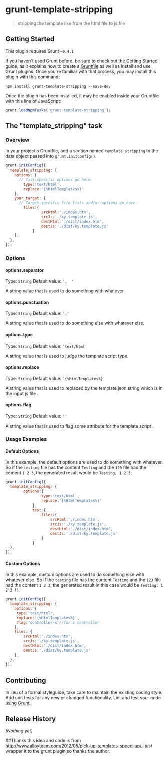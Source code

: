 # grunt-template-stripping

> stripping the template like <script id="xxx" tepe="text/plain">...</script> from the html file to js file

## Getting Started
This plugin requires Grunt `~0.4.1`

If you haven't used [Grunt](http://gruntjs.com/) before, be sure to check out the [Getting Started](http://gruntjs.com/getting-started) guide, as it explains how to create a [Gruntfile](http://gruntjs.com/sample-gruntfile) as well as install and use Grunt plugins. Once you're familiar with that process, you may install this plugin with this command:

```shell
npm install grunt-template-stripping --save-dev
```

Once the plugin has been installed, it may be enabled inside your Gruntfile with this line of JavaScript:

```js
grunt.loadNpmTasks('grunt-template-stripping');
```

## The "template_stripping" task

### Overview
In your project's Gruntfile, add a section named `template_stripping` to the data object passed into `grunt.initConfig()`.

```js
grunt.initConfig({
  template_stripping: {
    options: {
      // Task-specific options go here.
		type:'text/html',
		replace:'{%HtmlTemplates%}'
    },
    your_target: {
      // Target-specific file lists and/or options go here.
		files:{
				srcHtml:'./index.htm',
				srcJs:'./ky.template.js',
				destHtml:'./dist/index.htm',
				destJs:'./dist/ky.template.js'
			}
    },
  },
});
```

### Options

#### options.separator
Type: `String`
Default value: `',  '`

A string value that is used to do something with whatever.

#### options.punctuation
Type: `String`
Default value: `'.'`

A string value that is used to do something else with whatever else.
#### options.type
Type: `String`
Default value: `'text/html'`

A string value that is used to judge the template script type.
#### options.replace
Type: `String`
Default value: `'{%HtmlTemplates%}'`

A string value that is used to replaced by the template json string which is in the input js file .
#### options.flag
Type: `String`
Default value: `''`

A string value that is used to flag some attribute for the template script .




### Usage Examples

#### Default Options
In this example, the default options are used to do something with whatever. So if the `testing` file has the content `Testing` and the `123` file had the content `1 2 3`, the generated result would be `Testing, 1 2 3.`

```js
grunt.initConfig({
  template_stripping: {
    	options:{
				type:'text/html',
				replace:'{%HtmlTemplates%}'
			},
			test:{
				files:{
					srcHtml:'./index.htm',
					srcJs:'./ky.template.js',
					destHtml:'./dist/index.htm',
					destJs:'./dist/ky.template.js'
				}
			}
  },
});
```

#### Custom Options
In this example, custom options are used to do something else with whatever else. So if the `testing` file has the content `Testing` and the `123` file had the content `1 2 3`, the generated result in this case would be `Testing: 1 2 3 !!!`

```js
grunt.initConfig({
  template_stripping: {
    options: {
     type:'text/html',
	 replace:'{%HtmlTemplates%}',
	 flag:'controller-x'//for x controller
    },
    files: {
		srcHtml:'./index.htm',
		srcJs:'./ky.template.js',
		destHtml:'./dist/index.htm',
		destJs:'./dist/ky.template.js'
    },
  },
});
```

## Contributing
In lieu of a formal styleguide, take care to maintain the existing coding style. Add unit tests for any new or changed functionality. Lint and test your code using [Grunt](http://gruntjs.com/).

## Release History
_(Nothing yet)_

##Thanks
this idea and code is from http://www.alloyteam.com/2012/05/pick-up-templates-speed-up/,i just wrapper it to the grunt plugin,so thanks the author.
